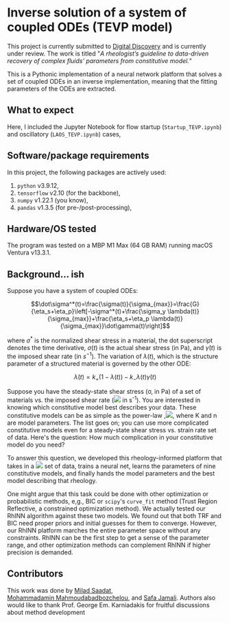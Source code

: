 # Inverse solution of a system of coupled ODEs (TEVP model)
This project is currently submitted to [Digital Discovery](https://www.rsc.org/journals-books-databases/about-journals/digital-discovery) and is currently under review. The work is titled "*A rheologist’s guideline to data-driven recovery of complex fluids’ parameters from constitutive model.*"

This is a Pythonic implementation of a neural network platform that solves a set of coupled ODEs in an inverse implementation, meaning that the fitting parameters of the ODEs are extracted.

## What to expect
Here, I included the Jupyter Notebook for flow startup (`Startup_TEVP.ipynb`) and oscillatory (`LAOS_TEVP.ipynb`) cases,

## Software/package requirements
In this project, the following packages are actively used:
1. `python` v3.9.12, 
2. `tensorflow` v2.10 (for the backbone),
3. `numpy` v1.22.1 (you know),
4. `pandas` v1.3.5 (for pre-/post-processing),

## Hardware/OS tested
The program was tested on a MBP M1 Max (64 GB RAM) running macOS Ventura v13.3.1.

## Background... ish

Suppose you have a system of coupled ODEs:
```math
\dot\sigma^*(t)=\frac{\sigma(t)}{\sigma_{max}}=\frac{G}{\eta_s+\eta_p}\left[-\sigma^*(t)+\frac{\sigma_y \lambda(t)}{\sigma_{max}}+\frac{\eta_s+\eta_p \lambda(t)}{\sigma_{max}}\dot\gamma(t)\right]
```
where $\sigma^*$ is the normalized shear stress in a material, the dot superscript denotes the time derivative, $\sigma(t)$ is the actual shear stress (in Pa), and $\dot\gamma(t)$ is the imposed shear rate (in $s^{-1}$). The variation of $\lambda(t)$, which is the structure parameter of a structured material is governed by the other ODE:
```math
    \dot\lambda(t)=k_+\left(1-\lambda(t)\right) - k_-\lambda(t)\dot\gamma(t)
```

Suppose you have the steady-state shear stress (&sigma;, in Pa) of a set of materials vs. the imposed shear rate (<img src="https://render.githubusercontent.com/render/math?math=\dot{\gamma}"> in s<sup>-1</sup>). You are interested in knowing which constitutive model best describes your data. These constitutive models can be as simple as the power-law ,<img src="https://render.githubusercontent.com/render/math?math=\sigma=K\dot{\gamma}^n">, where K and n are model parameters. The list goes on; you can use more complicated constitutive models even for a steady-state shear stress vs. strain rate set of data. Here's the question: How much complication in your constitutive model do you need?

To answer this question, we developed this rheology-informed platform that takes in a <img src="https://render.githubusercontent.com/render/math?math=\sigma-\dot{\gamma}"> set of data, trains a neural net, learns the parameters of nine constitutive models, and finally hands the model parameters and the best model describing that rheology.

One might argue that this task could be done with other optimization or probabilistic methods, e,g., BIC or `scipy`'s `curve_fit` method (Trust Region Reflective, a constrained optimization method). We actually tested our RhINN algorithm against these two models. We found out that both TRF and BIC need proper priors and initial guesses for them to converge. However, our RhINN platform marches the entire parameter space without any constraints. RhINN can be the first step to get a sense of the parameter range, and other optimization methods can complement RhINN if higher precision is demanded.


## Contributors
This work was done by [Milad Saadat](https://scholar.google.com/citations?user=PPLvVmEAAAAJ&hl=en&authuser=1), [Mohammadamin Mahmoudabadbozchelou](https://scholar.google.com/citations?user=C57oydEAAAAJ&hl=en), and [Safa Jamali](https://scholar.google.com/citations?user=D1asaYIAAAAJ&hl=en). Authors also would like to thank Prof. George Em. Karniadakis for fruitful discussions about method development
